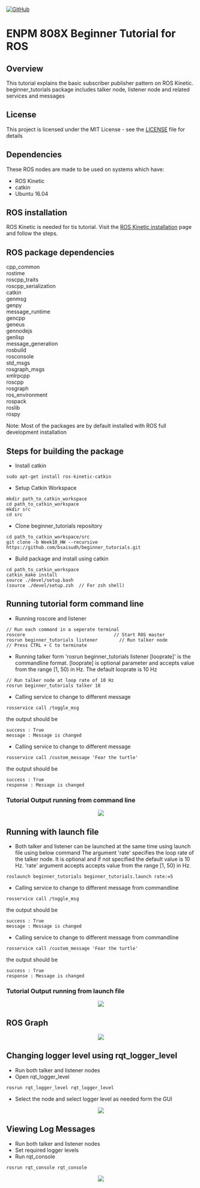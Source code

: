 [![GitHub](https://img.shields.io/github/license/mashape/apistatus.svg)](https://github.com/bsaisudh/beginner_tutorials/blob/master/LICENSE)
# ENPM 808X Beginner Tutorial for ROS

## Overview

This tutorial explains the basic subscriber publisher pattern on ROS Kinetic. beginner_tutorials package includes talker node, listener node and related services and messages

## License

This project is licensed under the MIT License - see the [LICENSE](https://github.com/bsaisudh/beginner_tutorials/blob/master/LICENSE) file for details

## Dependencies

These ROS nodes are made to be used on systems which have:
* ROS Kinetic
* catkin
* Ubuntu 16.04

## ROS installation

ROS Kinetic is needed for tis tutorial. Visit the [ROS Kinetic installation](http://wiki.ros.org/kinetic/Installation) page and follow the steps.

## ROS package dependencies

cpp_common  
rostime  
roscpp_traits  
roscpp_serialization  
catkin  
genmsg  
genpy  
message_runtime  
gencpp  
geneus  
gennodejs  
genlisp  
message_generation  
rosbuild  
rosconsole  
std_msgs  
rosgraph_msgs  
xmlrpcpp  
roscpp  
rosgraph  
ros_environment  
rospack  
roslib  
rospy  

Note: Most of the packages are by default installed with ROS full development installation

## Steps for building the package

* Install catkin 
```
sudo apt-get install ros-kinetic-catkin
```
* Setup Catkin Workspace
```
mkdir path_to_catkin_workspace
cd path_to_catkin_workspace
mkdir src
cd src
```
* Clone beginner_tutorials repository
```
cd path_to_catkin_workspace/src
git clone -b Week10_HW --recursive https://github.com/bsaisudh/beginner_tutorials.git
```
* Build package and install using catkin
```
cd path_to_catkin_workspace
catkin_make install
source ./devel/setup.bash
(source ./devel/setup.zsh  // For zsh shell)
```
## Running tutorial form command line

* Running roscore and listener
```
// Run each command in a seperate terminal
roscore                                 // Start ROS master
rosrun beginner_tutorials listener        // Run talker node
// Press CTRL + C to terminate
```
* Running talker form
  'rosrun beginner_tutorials listener \[looprate\]' is the commandline format.
  \[looprate\] is optional parameter and accepts value from the range \[1, 50) in Hz.
  The default looprate is 10 Hz
```
// Run talker node at loop rate of 10 Hz
rosrun beginner_tutorials talker 10
```
* Calling service to change to different message
```
rosservice call /toggle_msg
```
  the output should be
  ```
  success : True
  message : Message is changed
  ```
* Calling service to change to different message
```
rosservice call /custom_message 'Fear the turtle'
```
  the output should be
  ```
  success : True
  response : Message is changed
  ```

### Tutorial Output running from command line

</p>
<p align="center">
<img src="/readme_images/Listener Talker.png">
</p>
</p>

## Running with launch file

* Both talker and listener can be launched at the same time using launch file using below command
  The argument 'rate' specifies the loop rate of the talker node. It is optional and if not specified the default value is 10 Hz.
  'rate' argument accepts accepts value from the range \[1, 50) in Hz.
```
roslaunch beginner_tutorials beginner_tutorials.launch rate:=5
```
* Calling service to change to different message from commandline
```
rosservice call /toggle_msg
```
  the output should be
  ```
  success : True
  message : Message is changed
  ```
* Calling service to change to different message from commandline
```
rosservice call /custom_message 'Fear the turtle'
```
  the output should be
  ```
  success : True
  response : Message is changed
  ```
### Tutorial Output running from launch file

</p>
<p align="center">
<img src="/readme_images/Listener Talker Launch File.png">
</p>
</p>


## ROS Graph

</p>
<p align="center">
<img src="/readme_images/Listener Talker Graph.png">
</p>
</p>

## Changing logger level using rqt_logger_level

* Run both talker and listener nodes
* Open rqt_logger_level
```
rosrun rqt_logger_level rqt_logger_level
```
* Select the  node and select logger level as needed form the GUI

</p>
<p align="center">
<img src="/readme_images/Logger Level.png">
</p>
</p>

## Viewing Log Messages

* Run both talker and listener nodes
* Set required logger levels
* Run rqt_console
```
rosrun rqt_console rqt_console
```
</p>
<p align="center">
<img src="/readme_images/Logger levels and console.png">
</p>
</p>


